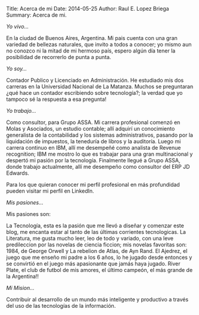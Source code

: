 Title: Acerca de mi
Date: 2014-05-25
Author: Raul E. Lopez Briega
Summary: Acerca de mi.

*Yo vivo…*

En la ciudad de Buenos Aires, Argentina. Mi pais cuenta con una gran variedad de bellezas naturales, que invito a todos a conocer; yo mismo aun no conozco ni la mitad de mi hermoso país, espero algún día tener la posibilidad de recorrerlo de punta a punta.

*Yo soy…*

Contador Publico y Licenciado en Administración. He estudiado mis dos carreras en la Universidad Nacional de La Matanza. Muchos se preguntaran ¿qué hace un contador escribiendo sobre tecnología?; la verdad que yo tampoco sé la respuesta a esa pregunta!

*Yo trabajo…*

Como consultor, para Grupo ASSA. Mi carrera profesional comenzó en Molas y Asociados, un estudio contable; allí adquirí un conocimiento generalista de la contabilidad y los sistemas administrativos, pasando por la liquidación de impuestos, la teneduría de libros y la auditoría. Luego mi carrera continuo en IBM, allí me desempeñé como analista de Revenue recognition; IBM me mostro lo que es trabajar para una gran multinacional y despertó mi pasión por la tecnología. Finalmente llegué a Grupo ASSA, donde trabajo actualmente, allí me desempeño como consultor del ERP JD Edwards.

Para los que quieran conocer mi perfil profesional en más profundidad pueden visitar mi perfil en LinkedIn.

*Mis pasiones…*

Mis pasiones son:

La Tecnología, esta es la pasión que me llevó a diseñar y comenzar este blog, me encanta estar al tanto de las últimas corrientes tecnologicas.
La Literatura, me gusta mucho leer, leo de todo y variado, con una leve predileccion por las novelas de ciencia ficcion; mis novelas favoritas son: 1984, de George Orwell y La rebelion de Atlas, de Ayn Rand.
El Ajedrez, el juego que me enseño mi padre a los 6 años, lo he jugado desde entonces y se convirtió en el juego más apasionante que jamás haya jugado.
River Plate, el club de futbol de mis amores, el último campeón, el más grande de la Argentina!!

*Mi Mision…*

Contribuir al desarrollo de un mundo más inteligente y productivo a través del uso de las tecnologías de la información.
